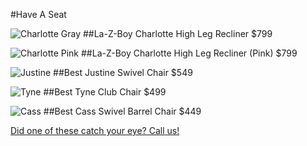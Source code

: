 #Have A Seat

![Charlotte Gray](posts/.img/2017-08-15/0815171402.jpg)
##La-Z-Boy Charlotte High Leg Recliner
$799

![Charlotte Pink](posts/.img/2017-08-15/0815171402a.jpg)
##La-Z-Boy Charlotte High Leg Recliner (Pink)
$799

![Justine](posts/.img/2017-08-15/0815171354.jpg)
##Best Justine Swivel Chair
$549

![Tyne](posts/.img/2017-08-15/0815171355a.jpg)
##Best Tyne Club Chair
$499

![Cass](posts/.img/2017-08-15/0815171355.jpg)
##Best Cass Swivel Barrel Chair
$449

[Did one of these catch your eye? Call us!](tel:2073383610)